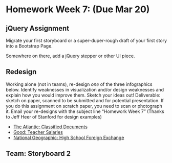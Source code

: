 # Homework Week 7: (Due Mar 20)
<!-- Redesign -->

## jQuery Assignment
Migrate your first storyboard or a super-duper-rough draft of your first story into a Bootstrap Page. 

Somewhere on there, add a jQuery stepper or other UI piece. 

## Redesign

Working alone (not in teams), re-design *one* of the three infographics below. Identify weaknesses in visualization and/or design weaknesses and explain how you would improve them. Sketch your ideas out! Deliverable: sketch on paper, scanned to be submitted and for potential presentation. If you do this assignment on scratch paper, you need to scan or photograph it. Email your re-designs with the subject line “Homework Week 7”    (Thanks to Jeff Heer of Stanford for design examples)

+ <a href="http://www.theatlantic.com/magazine/archive/2007/09/classify-this/306114/#">The Atlantic: Classified Documents</a>  
+ <a href="http://www.flickr.com/photos/goodmagazine/3576258997/" target="_blank">Good: Teacher Salaries</a>  
+ <a href="http://ngm.nationalgeographic.com/2008/09/exchange/silver-text">National Geographic: High School Foreign Exchange</a>  


## Team: Storyboard 2 
